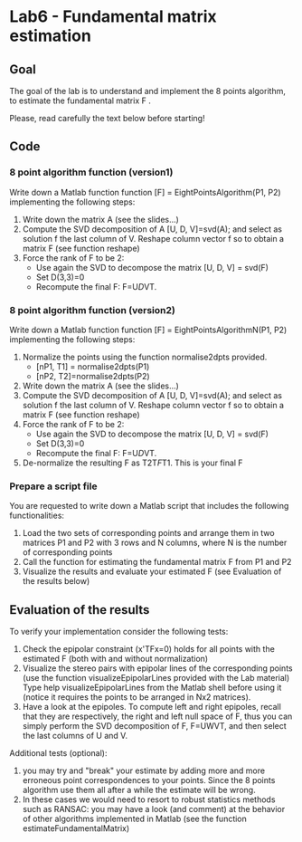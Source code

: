 # Lab6 - Fundamental matrix estimation

## Goal
The goal of the lab is to understand and implement  the 8 points algorithm, to estimate the fundamental matrix F .

Please, read carefully the text below before starting!

## Code
### 8 point algorithm function (version1)
Write down a Matlab function function [F] = EightPointsAlgorithm(P1, P2) implementing the following steps:

1) Write down the matrix A (see the slides...)
2) Compute the SVD decomposition of A 
[U, D, V]=svd(A);
and select as solution f the last column of V.
Reshape column vector f so to obtain a matrix F (see function reshape)
3) Force the rank of F to be 2:
	- Use again the SVD to decompose the matrix 
	[U, D, V] = svd(F)
	- Set D(3,3)=0
	- Recompute the final F: F=U*D*VT.

### 8 point algorithm function (version2)
Write down a Matlab function function [F] = EightPointsAlgorithmN(P1, P2) implementing the following steps:

1) Normalize the points using the function normalise2dpts provided.
	- [nP1, T1] = normalise2dpts(P1)
	- [nP2, T2]=normalise2dpts(P2)
2) Write down the matrix A (see the slides...)
3) Compute the SVD decomposition of A 
[U, D, V]=svd(A);
and select as solution f the last column of V.
Reshape column vector f so to obtain a matrix F (see function reshape)
4) Force the rank of F to be 2:
	- Use again the SVD to decompose the matrix 
	[U, D, V] = svd(F)
	- Set D(3,3)=0
	- Recompute the final F: F=U*D*VT.
5) De-normalize the resulting F as T2T*F*T1. This is your final F

### Prepare a script file 
You are requested to write down a Matlab script that includes the following functionalities:

1) Load the two sets of corresponding points and arrange them in two matrices P1 and P2 with 3 rows and N columns, where N is the number of corresponding points 
2) Call the function   for estimating the fundamental matrix F from P1 and P2
3) Visualize the results and evaluate your estimated F (see Evaluation of the results below)


## Evaluation of the results
To verify your implementation consider the following tests:

1) Check the epipolar constraint (x'TFx=0) holds for all points with the estimated F (both with and without normalization)
2) Visualize the stereo pairs with epipolar lines of the corresponding points (use the function visualizeEpipolarLines provided with the Lab material) Type help visualizeEpipolarLines from the Matlab shell before using it (notice it requires the points to be arranged in Nx2 matrices). 
3) Have a look at the epipoles. To compute left and right epipoles, recall that they are respectively, the right and left null space of F, thus you can simply perform the SVD decomposition of F, F=UWVT,  and then select the last columns of U and V.

Additional tests (optional):

1) you may try and "break" your estimate by adding more and more erroneous point correspondences to your points. Since the 8 points algorithm use them all after a while the  estimate will be wrong.
2) In these cases we would need to resort to robust statistics methods such as RANSAC: you may have a look (and comment) at the behavior of other algorithms implemented in Matlab (see the function estimateFundamentalMatrix)